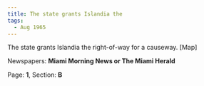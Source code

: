 ```yaml
---  
title: The state grants Islandia the  
tags:  
  - Aug 1965  
---  
```

  
The state grants Islandia the right-of-way for a causeway. [Map]  
  
Newspapers: **Miami Morning News or The Miami Herald**  
  
Page: **1**, Section: **B** 
